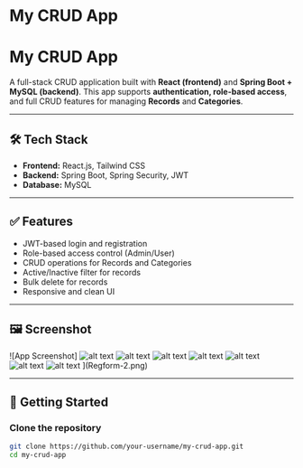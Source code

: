 # My CRUD App 
# My CRUD App

A full-stack CRUD application built with **React (frontend)** and **Spring Boot + MySQL (backend)**. This app supports **authentication, role-based access**, and full CRUD features for managing **Records** and **Categories**.

---

## 🛠️ Tech Stack

- **Frontend:** React.js, Tailwind CSS
- **Backend:** Spring Boot, Spring Security, JWT
- **Database:** MySQL

---

## ✅ Features

- JWT-based login and registration
- Role-based access control (Admin/User)
- CRUD operations for Records and Categories
- Active/Inactive filter for records
- Bulk delete for records
- Responsive and clean UI

---

## 🖼️ Screenshot

![App Screenshot]
![alt text](Category-2.png)
![alt text](login-2.png)
![alt text](Records-2.png)
![alt text](RecordsData-2.png)
![alt text](TypeOfCat-2.png)
![alt text](Regform-3.png)
![alt text](Register-2.png)
](Regform-2.png)



---

## 🚀 Getting Started

### Clone the repository

```bash
git clone https://github.com/your-username/my-crud-app.git
cd my-crud-app
